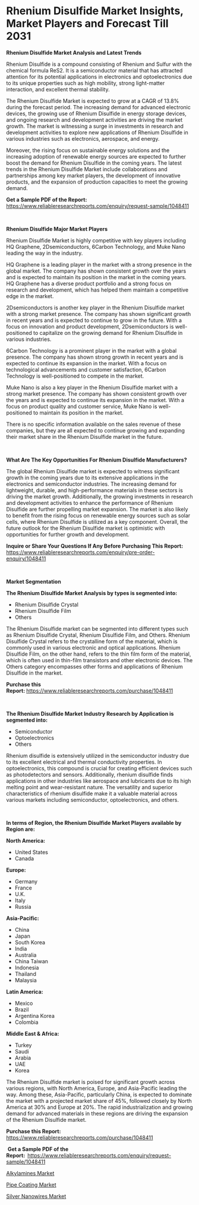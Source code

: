 <p><h1>Rhenium Disulfide Market Insights, Market Players and Forecast Till 2031</h1></p><p><strong>Rhenium Disulfide Market Analysis and Latest Trends</strong></p>
<p><p>Rhenium Disulfide is a compound consisting of Rhenium and Sulfur with the chemical formula ReS2. It is a semiconductor material that has attracted attention for its potential applications in electronics and optoelectronics due to its unique properties such as high mobility, strong light-matter interaction, and excellent thermal stability.</p><p>The Rhenium Disulfide Market is expected to grow at a CAGR of 13.8% during the forecast period. The increasing demand for advanced electronic devices, the growing use of Rhenium Disulfide in energy storage devices, and ongoing research and development activities are driving the market growth. The market is witnessing a surge in investments in research and development activities to explore new applications of Rhenium Disulfide in various industries such as electronics, aerospace, and energy.</p><p>Moreover, the rising focus on sustainable energy solutions and the increasing adoption of renewable energy sources are expected to further boost the demand for Rhenium Disulfide in the coming years. The latest trends in the Rhenium Disulfide Market include collaborations and partnerships among key market players, the development of innovative products, and the expansion of production capacities to meet the growing demand.</p></p>
<p><strong>Get a Sample PDF of the Report:&nbsp;</strong> <a href="https://www.reliableresearchreports.com/enquiry/request-sample/1048411">https://www.reliableresearchreports.com/enquiry/request-sample/1048411</a></p>
<p>&nbsp;</p>
<p><strong>Rhenium Disulfide Major Market Players</strong></p>
<p><p>Rhenium Disulfide Market is highly competitive with key players including HQ Graphene, 2Dsemiconductors, 6Carbon Technology, and Muke Nano leading the way in the industry. </p><p>HQ Graphene is a leading player in the market with a strong presence in the global market. The company has shown consistent growth over the years and is expected to maintain its position in the market in the coming years. HQ Graphene has a diverse product portfolio and a strong focus on research and development, which has helped them maintain a competitive edge in the market.</p><p>2Dsemiconductors is another key player in the Rhenium Disulfide market with a strong market presence. The company has shown significant growth in recent years and is expected to continue to grow in the future. With a focus on innovation and product development, 2Dsemiconductors is well-positioned to capitalize on the growing demand for Rhenium Disulfide in various industries.</p><p>6Carbon Technology is a prominent player in the market with a global presence. The company has shown strong growth in recent years and is expected to continue its expansion in the market. With a focus on technological advancements and customer satisfaction, 6Carbon Technology is well-positioned to compete in the market.</p><p>Muke Nano is also a key player in the Rhenium Disulfide market with a strong market presence. The company has shown consistent growth over the years and is expected to continue its expansion in the market. With a focus on product quality and customer service, Muke Nano is well-positioned to maintain its position in the market.</p><p>There is no specific information available on the sales revenue of these companies, but they are all expected to continue growing and expanding their market share in the Rhenium Disulfide market in the future.</p></p>
<p>&nbsp;</p>
<p><strong>What Are The Key Opportunities For Rhenium Disulfide Manufacturers?</strong></p>
<p><p>The global Rhenium Disulfide market is expected to witness significant growth in the coming years due to its extensive applications in the electronics and semiconductor industries. The increasing demand for lightweight, durable, and high-performance materials in these sectors is driving the market growth. Additionally, the growing investments in research and development activities to enhance the performance of Rhenium Disulfide are further propelling market expansion. The market is also likely to benefit from the rising focus on renewable energy sources such as solar cells, where Rhenium Disulfide is utilized as a key component. Overall, the future outlook for the Rhenium Disulfide market is optimistic with opportunities for further growth and development.</p></p>
<p><strong>Inquire or Share Your Questions If Any Before Purchasing This Report:</strong> <a href="https://www.reliableresearchreports.com/enquiry/pre-order-enquiry/1048411">https://www.reliableresearchreports.com/enquiry/pre-order-enquiry/1048411</a></p>
<p>&nbsp;</p>
<p><strong>Market Segmentation</strong></p>
<p><strong>The Rhenium Disulfide Market Analysis by types is segmented into:</strong></p>
<p><ul><li>Rhenium Disulfide Crystal</li><li>Rhenium Disulfide Film</li><li>Others</li></ul></p>
<p><p>The Rhenium Disulfide market can be segmented into different types such as Rhenium Disulfide Crystal, Rhenium Disulfide Film, and Others. Rhenium Disulfide Crystal refers to the crystalline form of the material, which is commonly used in various electronic and optical applications. Rhenium Disulfide Film, on the other hand, refers to the thin film form of the material, which is often used in thin-film transistors and other electronic devices. The Others category encompasses other forms and applications of Rhenium Disulfide in the market.</p></p>
<p><strong>Purchase this Report:&nbsp;</strong><a href="https://www.reliableresearchreports.com/purchase/1048411">https://www.reliableresearchreports.com/purchase/1048411</a></p>
<p>&nbsp;</p>
<p><strong>The Rhenium Disulfide Market Industry Research by Application is segmented into:</strong></p>
<p><ul><li>Semiconductor</li><li>Optoelectronics</li><li>Others</li></ul></p>
<p><p>Rhenium disulfide is extensively utilized in the semiconductor industry due to its excellent electrical and thermal conductivity properties. In optoelectronics, this compound is crucial for creating efficient devices such as photodetectors and sensors. Additionally, rhenium disulfide finds applications in other industries like aerospace and lubricants due to its high melting point and wear-resistant nature. The versatility and superior characteristics of rhenium disulfide make it a valuable material across various markets including semiconductor, optoelectronics, and others.</p></p>
<p>&nbsp;</p>
<p><strong>In terms of Region, the Rhenium Disulfide Market Players available by Region are:</strong></p>
<p>
    <p> <strong> North America: </strong>
        <ul>
            <li>United States</li>
            <li>Canada</li>
        </ul>
        </p> 
    <p> <strong> Europe: </strong>
        <ul>
            <li>Germany</li>
            <li>France</li>
            <li>U.K.</li>
            <li>Italy</li>
            <li>Russia</li>
        </ul>
        </p> 
    <p> <strong> Asia-Pacific: </strong>
        <ul>
            <li>China</li>
            <li>Japan</li>
            <li>South Korea</li>
            <li>India</li>
            <li>Australia</li>
            <li>China Taiwan</li>
            <li>Indonesia</li>
            <li>Thailand</li>
            <li>Malaysia</li>
        </ul>
        </p> 
    <p> <strong> Latin America: </strong>
        <ul>
            <li>Mexico</li>
            <li>Brazil</li>
            <li>Argentina Korea</li>
            <li>Colombia</li>
        </ul>
        </p> 
    <p> <strong> Middle East & Africa: </strong>
        <ul>
            <li>Turkey</li>
            <li>Saudi</li>
            <li>Arabia</li>
            <li>UAE</li>
            <li>Korea</li>
        </ul>
    </p>
    </p>
<p><p>The Rhenium Disulfide market is poised for significant growth across various regions, with North America, Europe, and Asia-Pacific leading the way. Among these, Asia-Pacific, particularly China, is expected to dominate the market with a projected market share of 45%, followed closely by North America at 30% and Europe at 20%. The rapid industrialization and growing demand for advanced materials in these regions are driving the expansion of the Rhenium Disulfide market.</p></p>
<p><strong>Purchase this Report: </strong><a href="https://www.reliableresearchreports.com/purchase/1048411">https://www.reliableresearchreports.com/purchase/1048411</a></p>
<p>&nbsp;<strong>Get a Sample PDF of the Report:&nbsp;&nbsp;</strong><a href="https://www.reliableresearchreports.com/enquiry/request-sample/1048411">https://www.reliableresearchreports.com/enquiry/request-sample/1048411</a></p>
<p><strong></strong></p>
<p><p><a href="https://github.com/kathiaseamanalvaradovlprc2h/Market-Research-Report-List-1/blob/main/alkylamines-market.md">Alkylamines Market</a></p><p><a href="https://github.com/pjcfca/Market-Research-Report-List-1/blob/main/pipe-coating-market.md">Pipe Coating Market</a></p><p><a href="https://github.com/wusalecollins540tpqoz/Market-Research-Report-List-1/blob/main/silver-nanowires-market.md">Silver Nanowires Market</a></p></p>
